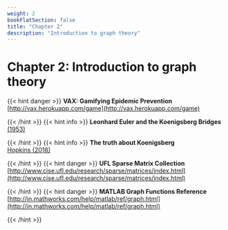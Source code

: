 ```yaml
---
weight: 2
bookFlatSection: false
title: "Chapter 2"
description: "Introduction to graph theory"
---
```


# Chapter 2: Introduction to graph theory

{{< hint danger >}}
**VAX: Gamifying Epidemic Prevention**   
[http://vax.herokuapp.com/game](http://vax.herokuapp.com/game)


{{< /hint >}}
{{< hint info >}}
**Leonhard Euler and the Koenigsberg Bridges**   
[ (1953)](http://doi.org/)


{{< /hint >}}
{{< hint info >}}
**The truth about Koenigsberg**   
[Hopkins (2018)](http://doi.org/)


{{< /hint >}}
{{< hint danger >}}
**UFL Sparse Matrix Collection**   
[http://www.cise.ufl.edu/research/sparse/matrices/index.html](http://www.cise.ufl.edu/research/sparse/matrices/index.html)


{{< /hint >}}
{{< hint danger >}}
**MATLAB Graph Functions Reference**   
[http://in.mathworks.com/help/matlab/ref/graph.html](http://in.mathworks.com/help/matlab/ref/graph.html)


{{< /hint >}}
